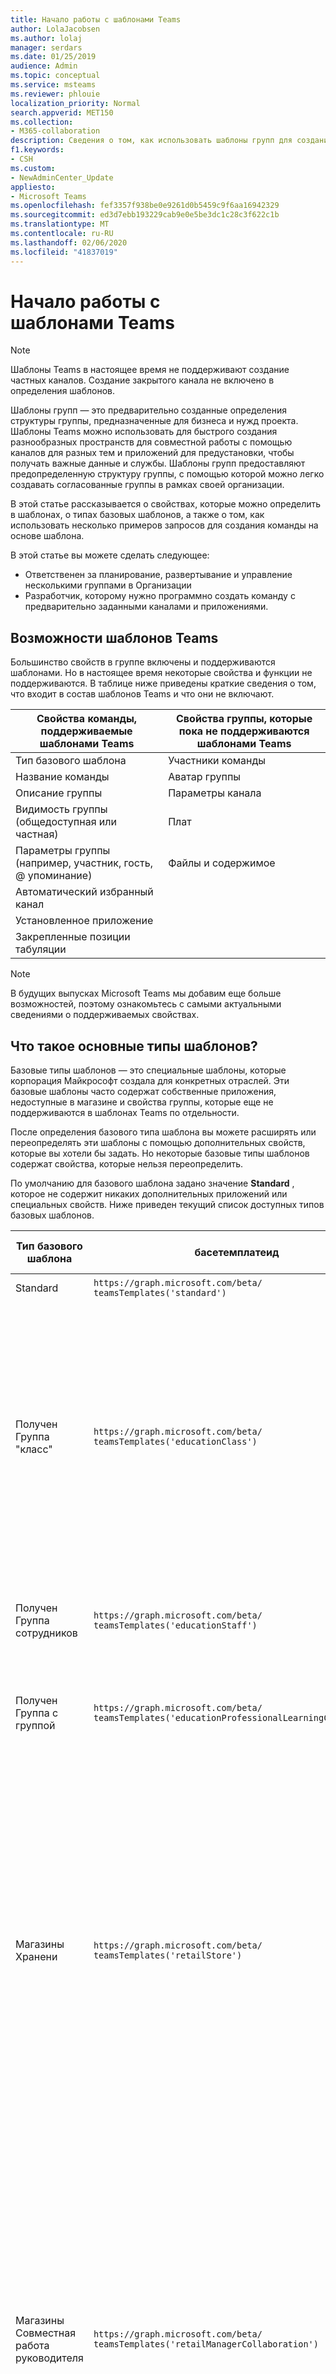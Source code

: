 ```yaml
---
title: Начало работы с шаблонами Teams
author: LolaJacobsen
ms.author: lolaj
manager: serdars
ms.date: 01/25/2019
audience: Admin
ms.topic: conceptual
ms.service: msteams
ms.reviewer: phlouie
localization_priority: Normal
search.appverid: MET150
ms.collection:
- M365-collaboration
description: Сведения о том, как использовать шаблоны групп для создания группы с предопределенными каналами.
f1.keywords:
- CSH
ms.custom:
- NewAdminCenter_Update
appliesto:
- Microsoft Teams
ms.openlocfilehash: fef3357f938be0e9261d0b5459c9f6aa16942329
ms.sourcegitcommit: ed3d7ebb193229cab9e0e5be3dc1c28c3f622c1b
ms.translationtype: MT
ms.contentlocale: ru-RU
ms.lasthandoff: 02/06/2020
ms.locfileid: "41837019"
---
```

# <a name="get-started-with-teams-templates"></a>Начало работы с шаблонами Teams

> [!NOTE]
> Шаблоны Teams в настоящее время не поддерживают создание частных каналов. Создание закрытого канала не включено в определения шаблонов. 

Шаблоны групп — это предварительно созданные определения структуры группы, предназначенные для бизнеса и нужд проекта. Шаблоны Teams можно использовать для быстрого создания разнообразных пространств для совместной работы с помощью каналов для разных тем и приложений для предустановки, чтобы получать важные данные и службы. Шаблоны групп предоставляют предопределенную структуру группы, с помощью которой можно легко создавать согласованные группы в рамках своей организации. 

В этой статье рассказывается о свойствах, которые можно определить в шаблонах, о типах базовых шаблонов, а также о том, как использовать несколько примеров запросов для создания команды на основе шаблона.
 
В этой статье вы можете сделать следующее:

- Ответственен за планирование, развертывание и управление несколькими группами в Организации<br>
- Разработчик, которому нужно программно создать команду с предварительно заданными каналами и приложениями.

## <a name="teams-template-capabilities"></a>Возможности шаблонов Teams

Большинство свойств в группе включены и поддерживаются шаблонами. Но в настоящее время некоторые свойства и функции не поддерживаются. В таблице ниже приведены краткие сведения о том, что входит в состав шаблонов Teams и что они не включают.

| **Свойства команды, поддерживаемые шаблонами Teams** | **Свойства группы, которые пока не поддерживаются шаблонами Teams** |
| ------------------------------------------------ | -------------------------------------------------------- |
| Тип базового шаблона | Участники команды |
| Название команды | Аватар группы |
| Описание группы | Параметры канала |
| Видимость группы (общедоступная или частная) | Плат |
| Параметры группы (например, участник, гость, @ упоминание) | Файлы и содержимое |
| Автоматический избранный канал | |
| Установленное приложение | |
| Закрепленные позиции табуляции | |

> [!NOTE]
> В будущих выпусках Microsoft Teams мы добавим еще больше возможностей, поэтому ознакомьтесь с самыми актуальными сведениями о поддерживаемых свойствах.

## <a name="what-are-base-template-types"></a>Что такое основные типы шаблонов?

Базовые типы шаблонов — это специальные шаблоны, которые корпорация Майкрософт создала для конкретных отраслей. Эти базовые шаблоны часто содержат собственные приложения, недоступные в магазине и свойства группы, которые еще не поддерживаются в шаблонах Teams по отдельности.

После определения базового типа шаблона вы можете расширять или переопределять эти шаблоны с помощью дополнительных свойств, которые вы хотели бы задать. Но некоторые базовые типы шаблонов содержат свойства, которые нельзя переопределить.

По умолчанию для базового шаблона задано значение **Standard** , которое не содержит никаких дополнительных приложений или специальных свойств. Ниже приведен текущий список доступных типов базовых шаблонов.

| Тип базового шаблона | басетемплатеид | Свойства, которые поставляются с этим базовым шаблоном |
| ------------------ | -------------- | ----------------------------------------------------- |
| Standard | `https://graph.microsoft.com/beta/`<br>`teamsTemplates('standard')` | Нет дополнительных приложений и свойств |
| Получен<br>Группа "класс" | `https://graph.microsoft.com/beta/`<br>`teamsTemplates('educationClass')` | Приложения<ul><li>Записная книжка OneNote для занятий (закреплена на вкладке " **Общие** ") </li><li>Приложение "назначения" (закреплено на вкладке " **Общие** ")</li></ul> Свойства группы:<ul><li>Для видимости команды установлено значение **хидденмембершип** (не может быть переопределено)</li></ul> |
| Получен<br>Группа сотрудников | `https://graph.microsoft.com/beta/`<br>`teamsTemplates('educationStaff')` | Приложения<ul><li>Служебная Записная книжка OneNote (закреплена на вкладке " **Общие** ")</li></ul> |
|Получен<br>Группа с группой |`https://graph.microsoft.com/beta/`<br>`teamsTemplates('educationProfessionalLearningCommunity')` | Приложения<ul><li>Записная книжка OneNote, закрепленная на вкладке " **Общие** "</ul></li>|
| Магазины<br>Хранени | `https://graph.microsoft.com/beta/`<br>`teamsTemplates('retailStore')` | Дистрибутор<ul><li>Переносится смена</li><li>Образователь</li></ul>Свойства группы<ul><li>Для видимости команды установлено значение Public</li></ul>Разрешения для участников<ul><li>Запретить участникам создавать, обновлять и удалять каналы</li><li>Запретить пользователям добавлять или удалять приложения</li><li>Запретить пользователям создавать, обновлять и удалять соединители</li></ul> |
| Магазины<br>Совместная работа руководителя | `https://graph.microsoft.com/beta/`<br>`teamsTemplates('retailManagerCollaboration')` | Дистрибутор<ul><li>Переносится смена</li><li>Образователь</li></ul>Свойства группы:<ul><li>Для видимости команды установлено значение Private</li></ul>Разрешения для участников:<ul><li>Запретить участникам создавать, обновлять и удалять каналы</li><li>Запретить пользователям добавлять или удалять приложения</li><li>Запретить пользователям создавать, обновлять и удалять соединители</li></ul>|
| Учреждений<br>Порядке |`https://graph.microsoft.com/beta/`<br>`teamsTemplates('healthcareWard')` |Дистрибутор <ul><li>Обслуживании\*</li><li>худдлес\*</li><li>До</li><li>Штата\*</li><li>Обучение\*</li></ul>\*Автоматически добавленные в избранное каналы |
|Учреждений<br>Посещение | `https://graph.microsoft.com/beta/`<br>`teamsTemplates('healthcareHospital')` |Дистрибутор<ul><li>Обслуживании\*</li><li>О\*</li><li>кустодиал</li><li>Человеческие ресурсы</li></li><li>фармаци</li></ul>\*Автоматический избранный канал|
|||

> [!NOTE]
> В будущих выпусках Microsoft Teams мы добавим дополнительные типы шаблонов, поэтому ознакомьтесь с самыми актуальными сведениями о поддерживаемых свойствах.

## <a name="related-topics"></a>См. также

- [Создание команды](https://docs.microsoft.com/graph/api/team-post?view=graph-rest-beta) (в предварительной версии)
- [Новая группа](https://docs.microsoft.com/powershell/module/teams/New-Team?view=teams-ps)
- [Обучение администратора для работы с Microsoft Teams](itadmin-readiness.md)
- [Начало работы с шаблонами Teams для розничной торговли](get-started-with-retail-teams-templates.md)
- [Начало работы с шаблонами Teams для организаций в сфере здравоохранения](expand-teams-across-your-org/healthcare/healthcare-templates.md)
